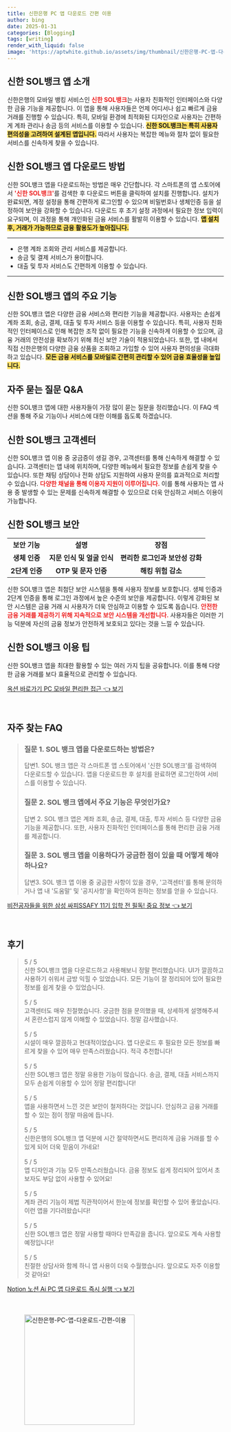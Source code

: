 ```yaml
---
title: 신한은행 PC 앱 다운로드 간편 이용
author: bing
date: 2025-01-31
categories: [Blogging]
tags: [writing]
render_with_liquid: false
image: 'https://aptwhite.github.io/assets/img/thumbnail/신한은행-PC-앱-다운로드-간편-이용.webp'
---
```



<h2 id='신한SOL뱅크앱소개'>신한 SOL뱅크 앱 소개</h2>

<p>신한은행의 모바일 뱅킹 서비스인 <b><span style="color: #ee2323;">신한 SOL뱅크</span></b>는 사용자 친화적인 인터페이스와 다양한 금융 기능을 제공합니다. 이 앱을 통해 사용자들은 언제 어디서나 쉽고 빠르게 금융 거래를 진행할 수 있습니다. 특히, 모바일 환경에 최적화된 디자인으로 사용자는 간편하게 계좌 관리나 송금 등의 서비스를 이용할 수 있습니다. <b><span style="background-color: #ffe066;">신한 SOL뱅크는 특히 사용자 편의성을 고려하여 설계된 앱입니다.</span></b> 따라서 사용자는 복잡한 메뉴와 절차 없이 필요한 서비스를 신속하게 찾을 수 있습니다.</p>

<h2 id='신한SOL뱅크다운로드방법'>신한 SOL뱅크 앱 다운로드 방법</h2>

<p>신한 SOL뱅크 앱을 다운로드하는 방법은 매우 간단합니다. 각 스마트폰의 앱 스토어에서 <b><span style="color: #ee2323;">'신한 SOL뱅크'</span></b>를 검색한 후 다운로드 버튼을 클릭하여 설치를 진행합니다. 설치가 완료되면, 계정 설정을 통해 간편하게 로그인할 수 있으며 비밀번호나 생체인증 등을 설정하여 보안을 강화할 수 있습니다. 다운로드 후 초기 설정 과정에서 필요한 정보 입력이 요구되며, 이 과정을 통해 개인화된 금융 서비스를 활발히 이용할 수 있습니다. <b><span style="background-color: #ffe066;">앱 설치 후, 거래가 가능하므로 금융 활용도가 높아집니다.</span></b></p>

<hr />

<ul>
    <li>은행 계좌 조회와 관리 서비스를 제공합니다.</li>
    <li>송금 및 결제 서비스가 용이합니다.</li>
    <li>대출 및 투자 서비스도 간편하게 이용할 수 있습니다.</li>
</ul>

<hr />

<h2 id='신한SOL뱅크주요기능'>신한 SOL뱅크 앱의 주요 기능</h2>

<p>신한 SOL뱅크 앱은 다양한 금융 서비스와 편리한 기능을 제공합니다. 사용자는 손쉽게 계좌 조회, 송금, 결제, 대출 및 투자 서비스 등을 이용할 수 있습니다. 특히, 사용자 친화적인 인터페이스로 인해 복잡한 조작 없이 필요한 기능을 신속하게 이용할 수 있으며, 금융 거래의 안전성을 확보하기 위해 최신 보안 기술이 적용되었습니다. 또한, 앱 내에서 직접 신한은행의 다양한 금융 상품을 조회하고 가입할 수 있어 사용자 편의성을 극대화하고 있습니다. <b><span style="background-color: #ffe066;">모든 금융 서비스를 모바일로 간편히 관리할 수 있어 금융 효율성을 높입니다.</span></b></p>

<h2 id='자주묻는질문'>자주 묻는 질문 Q&A</h2>

<p>신한 SOL뱅크 앱에 대한 사용자들이 가장 많이 묻는 질문을 정리했습니다. 이 FAQ 섹션을 통해 주요 기능이나 서비스에 대한 이해를 돕도록 하겠습니다.</p>

<h2 id='신한SOL뱅크고객센터'>신한 SOL뱅크 고객센터</h2>

<p>신한 SOL뱅크 앱 이용 중 궁금증이 생길 경우, 고객센터를 통해 신속하게 해결할 수 있습니다. 고객센터는 앱 내에 위치하며, 다양한 메뉴에서 필요한 정보를 손쉽게 찾을 수 있습니다. 또한 채팅 상담이나 전화 상담도 지원하여 사용자 문의를 효과적으로 처리할 수 있습니다. <b><span style="color: #ee2323;">다양한 채널을 통해 이용자 지원이 이루어집니다.</span></b> 이를 통해 사용자는 앱 사용 중 발생할 수 있는 문제를 신속하게 해결할 수 있으므로 더욱 안심하고 서비스 이용이 가능합니다.</p>

<h2 id='신한SOL뱅크보안'>신한 SOL뱅크 보안</h2>

<table>
    <tr>
        <td style="text-align: center; height: 17px;"><b>보안 기능</b></td>
        <td style="text-align: center; height: 17px;"><b>설명</b></td>
        <td style="text-align: center; height: 17px;"><b>장점</b></td>
    </tr>
    <tr>
        <td style="text-align: center; height: 17px;"><b>생체 인증</b></td>
        <td style="text-align: center; height: 17px;"><b>지문 인식 및 얼굴 인식</b></td>
        <td style="text-align: center; height: 17px;"><b>편리한 로그인과 보안성 강화</b></td>
    </tr>
    <tr>
        <td style="text-align: center; height: 17px;"><b>2단계 인증</b></td>
        <td style="text-align: center; height: 17px;"><b>OTP 및 문자 인증</b></td>
        <td style="text-align: center; height: 17px;"><b>해킹 위험 감소</b></td>
    </tr>
</table>

<p>신한 SOL뱅크 앱은 최첨단 보안 시스템을 통해 사용자 정보를 보호합니다. 생체 인증과 2단계 인증을 통해 로그인 과정에서 높은 수준의 보안을 제공합니다. 이렇게 강화된 보안 시스템은 금융 거래 시 사용자가 더욱 안심하고 이용할 수 있도록 돕습니다. <b><span style="color: #ee2323;">안전한 금융 거래를 제공하기 위해 지속적으로 보안 시스템을 개선합니다.</span></b> 사용자들은 이러한 기능 덕분에 자신의 금융 정보가 안전하게 보호되고 있다는 것을 느낄 수 있습니다.</p>

<h2 id='신한SOL뱅크이용팁'>신한 SOL뱅크 이용 팁</h2>

<p>신한 SOL뱅크 앱을 최대한 활용할 수 있는 여러 가지 팁을 공유합니다. 이를 통해 다양한 금융 거래를 보다 효율적으로 관리할 수 있습니다.</p>


<p><a class="click-button" title="옥션 바로가기 PC 모바일 편리한 접근" href="https://aptwhite.github.io/posts/%EC%98%A5%EC%85%98-%EB%B0%94%EB%A1%9C%EA%B0%80%EA%B8%B0-PC-%EB%AA%A8%EB%B0%94%EC%9D%BC-%ED%8E%B8%EB%A6%AC%ED%95%9C-%EC%A0%91%EA%B7%BC/" rel="dofollow">옥션 바로가기 PC 모바일 편리한 접근 👈 보기</a></p><br>
<h2 id='자주_찾는_FAQ'>자주 찾는 FAQ</h2>
<div itemscope="" itemtype="https://schema.org/FAQPage"> 
<blockquote> 
<div itemscope="" itemprop="mainEntity" itemtype="https://schema.org/Question"> 
<h3 itemprop="name">질문 1. SOL 뱅크 앱을 다운로드하는 방법은?</h3> 
<div itemscope="" itemprop="acceptedAnswer" itemtype="https://schema.org/Answer"> 
<span itemprop="text"> 
<p>답변1. SOL 뱅크 앱은 각 스마트폰 앱 스토어에서 '신한 SOL뱅크'를 검색하여 다운로드할 수 있습니다. 앱을 다운로드한 후 설치를 완료하면 로그인하여 서비스를 이용할 수 있습니다.</p> 
</span> 
</div> 
</div> 

<div itemscope="" itemprop="mainEntity" itemtype="https://schema.org/Question"> 
<h3 itemprop="name">질문 2. SOL 뱅크 앱에서 주요 기능은 무엇인가요?</h3> 
<div itemscope="" itemprop="acceptedAnswer" itemtype="https://schema.org/Answer"> 
<span itemprop="text"> 
<p>답변 2. SOL 뱅크 앱은 계좌 조회, 송금, 결제, 대출, 투자 서비스 등 다양한 금융 기능을 제공합니다. 또한, 사용자 친화적인 인터페이스를 통해 편리한 금융 거래를 제공합니다.</p> 
</span> 
</div> 
</div> 

<div itemscope="" itemprop="mainEntity" itemtype="https://schema.org/Question"> 
<h3 itemprop="name">질문 3. SOL 뱅크 앱을 이용하다가 궁금한 점이 있을 때 어떻게 해야 하나요?</h3> 
<div itemscope="" itemprop="acceptedAnswer" itemtype="https://schema.org/Answer"> 
<span itemprop="text"> 
<p>답변3. SOL 뱅크 앱 이용 중 궁금한 사항이 있을 경우, '고객센터'를 통해 문의하거나 앱 내 '도움말' 및 '공지사항'을 확인하여 원하는 정보를 얻을 수 있습니다.</p> 
</span> 
</div> 
</div> 

</blockquote> 
</div>
<p><a class="click-button" title="비전공자들을 위한 삼성 싸피SSAFY 11기 입학 전 필독! 중요 정보" href="https://aptwhite.github.io/posts/%EB%B9%84%EC%A0%84%EA%B3%B5%EC%9E%90%EB%93%A4%EC%9D%84-%EC%9C%84%ED%95%9C-%EC%82%BC%EC%84%B1-%EC%8B%B8%ED%94%BCSSAFY-11%EA%B8%B0-%EC%9E%85%ED%95%99-%EC%A0%84-%ED%95%84%EB%8F%85!-%EC%A4%91%EC%9A%94-%EC%A0%95%EB%B3%B4/" rel="dofollow">비전공자들을 위한 삼성 싸피SSAFY 11기 입학 전 필독! 중요 정보 👈 보기</a></p><br>
<h2 id='후기'>후기</h2>
<div itemscope itemtype="https://schema.org/Product">
  <blockquote>
  <div itemprop="review" itemscope itemtype="https://schema.org/Review">
      <div itemprop="reviewRating" itemscope itemtype="https://schema.org/Rating"> <span itemprop="ratingValue">5</span> / <span itemprop="bestRating">5</span> </div>
      <span itemprop="reviewBody">신한 SOL뱅크 앱을 다운로드하고 사용해보니 정말 편리했습니다. UI가 깔끔하고 사용하기 쉬워서 금방 익힐 수 있었습니다. 모든 기능이 잘 정리되어 있어 필요한 정보를 쉽게 찾을 수 있었습니다.</span>
  </div>
  <br>
  <div itemprop="review" itemscope itemtype="https://schema.org/Review">
      <div itemprop="reviewRating" itemscope itemtype="https://schema.org/Rating"> <span itemprop="ratingValue">5</span> / <span itemprop="bestRating">5</span> </div>
      <span itemprop="reviewBody">고객센터도 매우 친절했습니다. 궁금한 점을 문의했을 때, 상세하게 설명해주셔서 혼란스럽지 않게 이해할 수 있었습니다. 정말 감사했습니다.</span>
  </div>
  <br>
  <div itemprop="review" itemscope itemtype="https://schema.org/Review">
      <div itemprop="reviewRating" itemscope itemtype="https://schema.org/Rating"> <span itemprop="ratingValue">5</span> / <span itemprop="bestRating">5</span> </div>
      <span itemprop="reviewBody">시설이 매우 깔끔하고 현대적이었습니다. 앱 다운로드 후 필요한 모든 정보를 빠르게 찾을 수 있어 매우 만족스러웠습니다. 적극 추천합니다!</span>
  </div>
  <br>
  <div itemprop="review" itemscope itemtype="https://schema.org/Review">
      <div itemprop="reviewRating" itemscope itemtype="https://schema.org/Rating"> <span itemprop="ratingValue">5</span> / <span itemprop="bestRating">5</span> </div>
      <span itemprop="reviewBody">신한 SOL뱅크 앱은 정말 유용한 기능이 많습니다. 송금, 결제, 대출 서비스까지 모두 손쉽게 이용할 수 있어 정말 편리합니다!</span>
  </div>
  <br>
  <div itemprop="review" itemscope itemtype="https://schema.org/Review">
      <div itemprop="reviewRating" itemscope itemtype="https://schema.org/Rating"> <span itemprop="ratingValue">5</span> / <span itemprop="bestRating">5</span> </div>
      <span itemprop="reviewBody">앱을 사용하면서 느낀 것은 보안이 철저하다는 것입니다. 안심하고 금융 거래를 할 수 있는 점이 정말 마음에 듭니다.</span>
  </div>
  <br>
  <div itemprop="review" itemscope itemtype="https://schema.org/Review">
      <div itemprop="reviewRating" itemscope itemtype="https://schema.org/Rating"> <span itemprop="ratingValue">5</span> / <span itemprop="bestRating">5</span> </div>
      <span itemprop="reviewBody">신한은행의 SOL뱅크 앱 덕분에 시간 절약하면서도 편리하게 금융 거래를 할 수 있게 되어 더욱 믿음이 가네요!</span>
  </div>
  <br>
  <div itemprop="review" itemscope itemtype="https://schema.org/Review">
      <div itemprop="reviewRating" itemscope itemtype="https://schema.org/Rating"> <span itemprop="ratingValue">5</span> / <span itemprop="bestRating">5</span> </div>
      <span itemprop="reviewBody">앱 디자인과 기능 모두 만족스러웠습니다. 금융 정보도 쉽게 정리되어 있어서 초보자도 부담 없이 사용할 수 있어요!</span>
  </div>
  <br>
  <div itemprop="review" itemscope itemtype="https://schema.org/Review">
      <div itemprop="reviewRating" itemscope itemtype="https://schema.org/Rating"> <span itemprop="ratingValue">5</span> / <span itemprop="bestRating">5</span> </div>
      <span itemprop="reviewBody">계좌 관리 기능이 제법 직관적이어서 한눈에 정보를 확인할 수 있어 좋았습니다. 이런 앱을 기다려왔습니다!</span>
  </div>
  <br>
  <div itemprop="review" itemscope itemtype="https://schema.org/Review">
      <div itemprop="reviewRating" itemscope itemtype="https://schema.org/Rating"> <span itemprop="ratingValue">5</span> / <span itemprop="bestRating">5</span> </div>
      <span itemprop="reviewBody">신한 SOL뱅크 앱은 정말 사용할 때마다 만족감을 줍니다. 앞으로도 계속 사용할 예정입니다!</span>
  </div>
  <br>
  <div itemprop="review" itemscope itemtype="https://schema.org/Review">
      <div itemprop="reviewRating" itemscope itemtype="https://schema.org/Rating"> <span itemprop="ratingValue">5</span> / <span itemprop="bestRating">5</span> </div>
      <span itemprop="reviewBody">친절한 상담사와 함께 하니 앱 사용이 더욱 수월했습니다. 앞으로도 자주 이용할 것 같아요!</span>
  </div>
  </blockquote>
</div>
<p><a class="click-button" title="Notion 노션 Ai PC 앱 다운로드 즉시 실행" href="https://aptwhite.github.io/posts/Notion-%EB%85%B8%EC%85%98-Ai-PC-%EC%95%B1-%EB%8B%A4%EC%9A%B4%EB%A1%9C%EB%93%9C-%EC%A6%89%EC%8B%9C-%EC%8B%A4%ED%96%89/" rel="dofollow">Notion 노션 Ai PC 앱 다운로드 즉시 실행 👈 보기</a></p><br>
<figure class="image"><img src="https://aptwhite.github.io/assets/img/thumbnail/신한은행-PC-앱-다운로드-간편-이용.webp" alt="신한은행-PC-앱-다운로드-간편-이용" width="256" height="256"></figure>